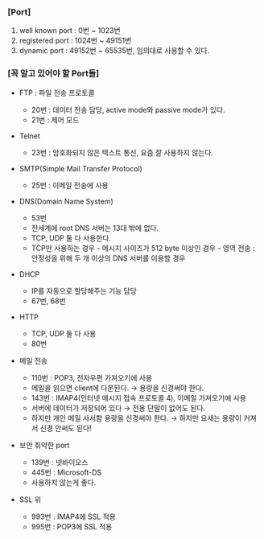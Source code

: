 
### [Port]

1. well known port : 0번 ~ 1023번
2. registered port : 1024번 ~ 49151번
3. dynamic port : 49152번 ~ 65535번, 임의대로 사용할 수 있다.

### [꼭 알고 있어야 할 Port들]

- FTP : 파일 전송 프로토콜
    - 20번 : 데이터 전송 담당, active mode와 passive mode가 있다.
    - 21번 : 제어 모드

- Telnet
    - 23번 : 암호화되지 않은 텍스트 통신, 요즘 잘 사용하지 않는다.

- SMTP(Simple Mail Transfer Protocol)
    - 25번 : 이메일 전송에 사용
    
- DNS(Domain Name System)
    - 53번
    - 전세계에 root DNS 서버는 13대 밖에 없다.
    - TCP, UDP 둘 다 사용한다.
     - TCP만 사용하는 경우
      - 메시지 사이즈가 512 byte 이상인 경우
      - 영역 전송 : 안정성을 위해 두 개 이상의 DNS 서버를 이용할 경우

- DHCP
    - IP를 자동으로 할당해주는 기능 담당
    - 67번, 68번

- HTTP
    - TCP, UDP 둘 다 사용
    - 80번

- 메일 전송
    - 110번 : POP3, 전자우편 가져오기에 사용
     - 메일을 읽으면 client에 다운된다. → 용량을 신경써야 한다.
    - 143번 : IMAP4(인터넷 메시지 접속 프로토콜 4), 이메일 가져오기에 사용
     - 서버에 데이터가 저장되어 있다 → 전용 단말이 없어도 된다.
     - 하지만 개인 메일 사서함 용량을 신경써야 한다. → 하지만 요새는 용량이 커져서 신경 안써도 된다!

- 보안 취약한 port
    - 139번 : 넷바이오스
    - 445번 : Microsoft-DS
    - 사용하지 않는게 좋다.

- SSL 위
    - 993번 : IMAP4에 SSL 적용
    - 995번 : POP3에 SSL 적용

